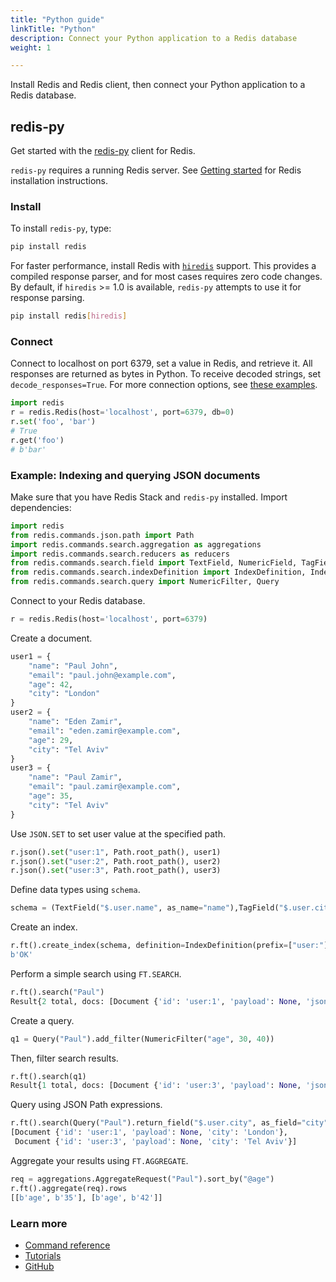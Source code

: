 ```yaml
---
title: "Python guide"
linkTitle: "Python"
description: Connect your Python application to a Redis database
weight: 1

---
```


Install Redis and Redis client, then connect your Python application to a Redis database. 

## redis-py

Get started with the [redis-py](https://github.com/redis/redis-py) client for Redis.

`redis-py` requires a running Redis server. See [Getting started](/docs/getting-started/) for Redis installation instructions.

### Install

To install `redis-py`, type:

```bash
pip install redis
```

For faster performance, install Redis with [`hiredis`](https://github.com/redis/hiredis) support. This provides a compiled response parser, and for most cases requires zero code changes. By default, if `hiredis` >= 1.0 is available, `redis-py` attempts to use it for response parsing.

```bash
pip install redis[hiredis]
```

### Connect

Connect to localhost on port 6379, set a value in Redis, and retrieve it. All responses are returned as bytes in Python. To receive decoded strings, set `decode_responses=True`. For more connection options, see [these examples](https://redis.readthedocs.io/en/stable/examples.html).

```python
import redis
r = redis.Redis(host='localhost', port=6379, db=0)
r.set('foo', 'bar')
# True
r.get('foo')
# b'bar'
```

### Example: Indexing and querying JSON documents

Make sure that you have Redis Stack and `redis-py` installed. Import dependencies:

```python
import redis
from redis.commands.json.path import Path
import redis.commands.search.aggregation as aggregations
import redis.commands.search.reducers as reducers
from redis.commands.search.field import TextField, NumericField, TagField
from redis.commands.search.indexDefinition import IndexDefinition, IndexType
from redis.commands.search.query import NumericFilter, Query
```

Connect to your Redis database.

```python
r = redis.Redis(host='localhost', port=6379)
```

Create a document.

```python
user1 = {
    "name": "Paul John",
    "email": "paul.john@example.com",
    "age": 42,
    "city": "London"
}
user2 = {
    "name": "Eden Zamir",
    "email": "eden.zamir@example.com",
    "age": 29,
    "city": "Tel Aviv"
}
user3 = {
    "name": "Paul Zamir",
    "email": "paul.zamir@example.com",
    "age": 35,
    "city": "Tel Aviv"
}
```

Use `JSON.SET` to set user value at the specified path.

```python
r.json().set("user:1", Path.root_path(), user1)
r.json().set("user:2", Path.root_path(), user2)
r.json().set("user:3", Path.root_path(), user3)
```

Define data types using `schema`.

```python
schema = (TextField("$.user.name", as_name="name"),TagField("$.user.city", as_name="city"), NumericField("$.user.age", as_name="age"))
```

Create an index.

```python
r.ft().create_index(schema, definition=IndexDefinition(prefix=["user:"], index_type=IndexType.JSON))
b'OK'
```

Perform a simple search using `FT.SEARCH`.

```python
r.ft().search("Paul")
Result{2 total, docs: [Document {'id': 'user:1', 'payload': None, 'json': '{"user":{"name":"Paul John","email":"paul.john@example.com","age":42,"city":"London"}}'}, Document {'id': 'user:3', 'payload': None, 'json': '{"user":{"name":"Paul Zamir","email":"paul.zamir@example.com","age":35,"city":"Tel Aviv"}}'}]}
```

Create a query. 

```python
q1 = Query("Paul").add_filter(NumericFilter("age", 30, 40))
```

Then, filter search results.

```python
r.ft().search(q1)
Result{1 total, docs: [Document {'id': 'user:3', 'payload': None, 'json': '{"user":{"name":"Paul Zamir","email":"paul.zamir@example.com","age":35,"city":"Tel Aviv"}}'}]}
```

Query using JSON Path expressions.

```python
r.ft().search(Query("Paul").return_field("$.user.city", as_field="city")).docs
[Document {'id': 'user:1', 'payload': None, 'city': 'London'},
 Document {'id': 'user:3', 'payload': None, 'city': 'Tel Aviv'}]
```

Aggregate your results using `FT.AGGREGATE`.

```python
req = aggregations.AggregateRequest("Paul").sort_by("@age")
r.ft().aggregate(req).rows
[[b'age', b'35'], [b'age', b'42']]
```

### Learn more

* [Command reference](https://redis-py.readthedocs.io/en/stable/commands.html)
* [Tutorials](https://redis.readthedocs.io/en/stable/examples.html)
* [GitHub](https://github.com/redis/redis-py)
 

